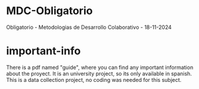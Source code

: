 # MDC-Obligatorio
Obligatorio - Metodologias de Desarrollo Colaborativo - 18-11-2024
# important-info
There is a pdf named "guide", where you can find any important information about the proyect.
It is an university project, so its only available in spanish.
This is a data collection project, no coding was needed for this subject.